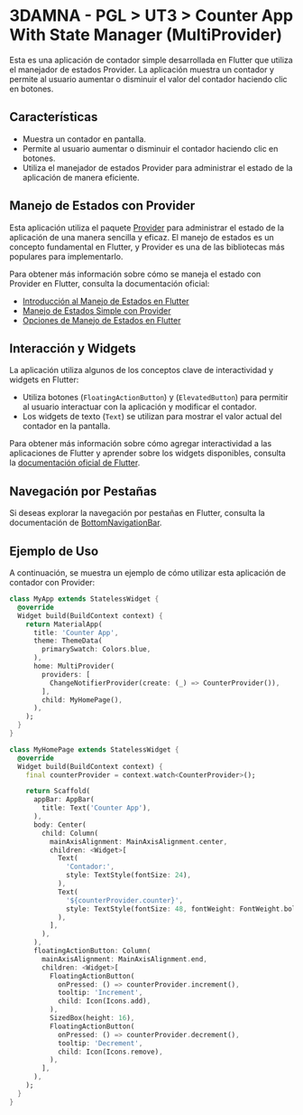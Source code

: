 # 3DAMNA - PGL > UT3 > Counter App With State Manager (MultiProvider)

Esta es una aplicación de contador simple desarrollada en Flutter que utiliza el manejador de estados Provider. La aplicación muestra un contador y permite al usuario aumentar o disminuir el valor del contador haciendo clic en botones.

## Características

- Muestra un contador en pantalla.
- Permite al usuario aumentar o disminuir el contador haciendo clic en botones.
- Utiliza el manejador de estados Provider para administrar el estado de la aplicación de manera eficiente.

## Manejo de Estados con Provider

Esta aplicación utiliza el paquete [Provider](https://pub.dev/packages/provider) para administrar el estado de la aplicación de una manera sencilla y eficaz. El manejo de estados es un concepto fundamental en Flutter, y Provider es una de las bibliotecas más populares para implementarlo.

Para obtener más información sobre cómo se maneja el estado con Provider en Flutter, consulta la documentación oficial:

- [Introducción al Manejo de Estados en Flutter](https://docs.flutter.dev/data-and-backend/state-mgmt/intro)
- [Manejo de Estados Simple con Provider](https://docs.flutter.dev/data-and-backend/state-mgmt/simple)
- [Opciones de Manejo de Estados en Flutter](https://docs.flutter.dev/data-and-backend/state-mgmt/options)

## Interacción y Widgets

La aplicación utiliza algunos de los conceptos clave de interactividad y widgets en Flutter:

- Utiliza botones (`FloatingActionButton`) y (`ElevatedButton`) para permitir al usuario interactuar con la aplicación y modificar el contador.
- Los widgets de texto (`Text`) se utilizan para mostrar el valor actual del contador en la pantalla.

Para obtener más información sobre cómo agregar interactividad a las aplicaciones de Flutter y aprender sobre los widgets disponibles, consulta la [documentación oficial de Flutter](https://docs.flutter.dev/ui/interactivity).

## Navegación por Pestañas

Si deseas explorar la navegación por pestañas en Flutter, consulta la documentación de [BottomNavigationBar](https://api.flutter.dev/flutter/material/BottomNavigationBar-class.html).

## Ejemplo de Uso

A continuación, se muestra un ejemplo de cómo utilizar esta aplicación de contador con Provider:

```dart
class MyApp extends StatelessWidget {
  @override
  Widget build(BuildContext context) {
    return MaterialApp(
      title: 'Counter App',
      theme: ThemeData(
        primarySwatch: Colors.blue,
      ),
      home: MultiProvider(
        providers: [
          ChangeNotifierProvider(create: (_) => CounterProvider()),
        ],
        child: MyHomePage(),
      ),
    );
  }
}

class MyHomePage extends StatelessWidget {
  @override
  Widget build(BuildContext context) {
    final counterProvider = context.watch<CounterProvider>();

    return Scaffold(
      appBar: AppBar(
        title: Text('Counter App'),
      ),
      body: Center(
        child: Column(
          mainAxisAlignment: MainAxisAlignment.center,
          children: <Widget>[
            Text(
              'Contador:',
              style: TextStyle(fontSize: 24),
            ),
            Text(
              '${counterProvider.counter}',
              style: TextStyle(fontSize: 48, fontWeight: FontWeight.bold),
            ),
          ],
        ),
      ),
      floatingActionButton: Column(
        mainAxisAlignment: MainAxisAlignment.end,
        children: <Widget>[
          FloatingActionButton(
            onPressed: () => counterProvider.increment(),
            tooltip: 'Increment',
            child: Icon(Icons.add),
          ),
          SizedBox(height: 16),
          FloatingActionButton(
            onPressed: () => counterProvider.decrement(),
            tooltip: 'Decrement',
            child: Icon(Icons.remove),
          ),
        ],
      ),
    );
  }
}
